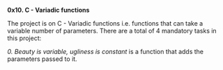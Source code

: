 **0x10. C - Variadic functions**

The project is on C - Variadic functions i.e. functions that can take a variable number of parameters.
There are a total of 4 mandatory tasks in this project:

*0. Beauty is variable, ugliness is constant* is a function that adds the parameters passed to it.


